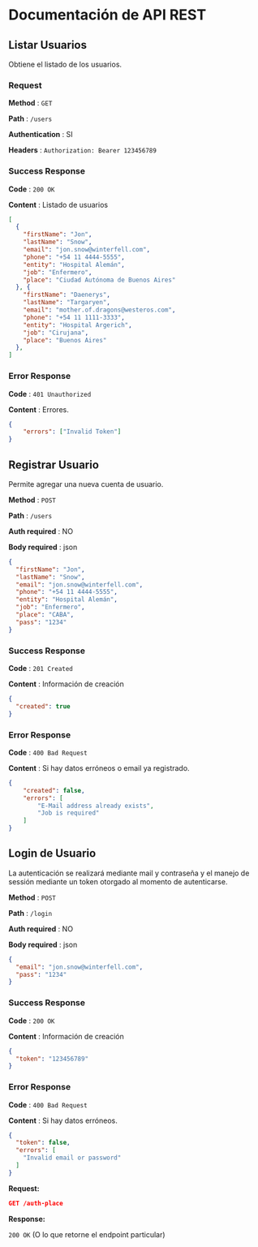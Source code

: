 # Documentación de API REST

## Listar Usuarios

Obtiene el listado de los usuarios.

### Request

**Method** : `GET`

**Path** : `/users`

**Authentication** : SI

**Headers** : `Authorization: Bearer 123456789`

### Success Response

**Code** : `200 OK`

**Content** : Listado de usuarios

```json
[
  {
    "firstName": "Jon",
    "lastName": "Snow",
    "email": "jon.snow@winterfell.com",
    "phone": "+54 11 4444-5555",
    "entity": "Hospital Alemán",
    "job": "Enfermero",
    "place": "Ciudad Autónoma de Buenos Aires"
  }, {
    "firstName": "Daenerys",
    "lastName": "Targaryen",
    "email": "mother.of.dragons@westeros.com",
    "phone": "+54 11 1111-3333",
    "entity": "Hospital Argerich",
    "job": "Cirujana",
    "place": "Buenos Aires"
  },
]
```

### Error Response

**Code** : `401 Unauthorized`

**Content** : Errores.

```json
{
    "errors": ["Invalid Token"]
}
```

## Registrar Usuario

Permite agregar una nueva cuenta de usuario.

**Method** : `POST`

**Path** : `/users`

**Auth required** : NO

**Body required** : json

```json
{
  "firstName": "Jon",
  "lastName": "Snow",
  "email": "jon.snow@winterfell.com",
  "phone": "+54 11 4444-5555",
  "entity": "Hospital Alemán",
  "job": "Enfermero",
  "place": "CABA",
  "pass": "1234"
}
```

### Success Response

**Code** : `201 Created`

**Content** : Información de creación

```json
{
  "created": true
}
```

### Error Response

**Code** : `400 Bad Request`

**Content** : Si hay datos erróneos o email ya registrado.

```json
{
    "created": false,
    "errors": [
        "E-Mail address already exists",
        "Job is required"
    ]
}
```

## Login de Usuario

La autenticación se realizará mediante mail y contraseña y el manejo de sessión
mediante un token otorgado al momento de autenticarse.

**Method** : `POST`

**Path** : `/login`

**Auth required** : NO

**Body required** : json

```json
{
  "email": "jon.snow@winterfell.com",
  "pass": "1234"
}
```

### Success Response

**Code** : `200 OK`

**Content** : Información de creación

```json
{
  "token": "123456789"
}
```

### Error Response

**Code** : `400 Bad Request`

**Content** : Si hay datos erróneos.

```json
{
  "token": false,
  "errors": [
    "Invalid email or password"
  ]
}
```

**Request:**

```json
GET /auth-place

```

**Response:**

`200 OK` (O lo que retorne el endpoint particular)
